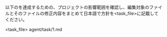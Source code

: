以下の<Goal>を達成するための、プロジェクトの影響範囲を確認し、編集対象のファイルとそのファイルの修正内容をまとめて日本語で方針を<task_file>に記載してください。

<Goal>

<task_file>
agent/task/1.md
